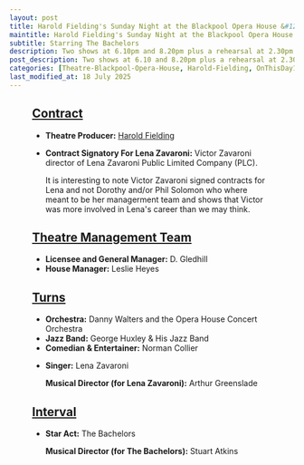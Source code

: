 ```yaml
---
layout: post
title: Harold Fielding's Sunday Night at the Blackpool Opera House &#124; 18 August 1974
maintitle: Harold Fielding's Sunday Night at the Blackpool Opera House
subtitle: Starring The Bachelors
description: Two shows at 6.10pm and 8.20pm plus a rehearsal at 2.30pm The Contract for the show was signed by Victor Zavaroni.
post_description: Two shows at 6.10 and 8.20pm plus a rehearsal at 2.30pm
categories: [Theatre-Blackpool-Opera-House, Harold-Fielding, OnThisDay18August]
last_modified_at: 18 July 2025
---
```


<figure class="fig3">
<div class="CardLayout">
<div class="CardItem">
<h2 id="infobox1" class="infobox"><a href="#infobox1">Contract</a></h2>
<div class="CardItem split">
<ul>
<li><strong>Theatre Producer:</strong> <a href="/1916-12-04-harold-fielding">Harold Fielding</a></li>
<li>
<p><strong>Contract Signatory For Lena Zavaroni:</strong> Victor Zavaroni director of Lena Zavaroni Public Limited Company (PLC).</p>
<p>It is interesting to note Victor Zavaroni signed contracts for Lena and not Dorothy and/or Phil Solomon who where meant to be her managerment team and shows that Victor was more involved in Lena's career than we may think.</p>
</li>
</ul>
</div></div></div>
</figure>

<figure class="fig3">
<div class="CardLayout">
<div class="CardItem">
<h2 id="infobox2" class="infobox"><a href="#infobox2">Theatre Management Team</a></h2>
<div class="CardItem split">
<ul>
<li><strong>Licensee and General Manager:</strong> D. Gledhill</li>
<li><strong>House Manager:</strong> Leslie Heyes</li>
</ul>
</div></div></div>
</figure>

<figure class="fig3">
<div class="CardLayout">
<div class="CardItem">
<h2 id="infobox3" class="infobox"><a href="#infobox3">Turns</a></h2>
<div class="CardItem split">
<ul>
<li><strong>Orchestra:</strong> Danny Walters and the Opera House Concert Orchestra</li>
<li><strong>Jazz Band:</strong> George Huxley & His Jazz Band</li>
<li><strong>Comedian & Entertainer:</strong> Norman Collier</li>
<li>
<p><strong>Singer:</strong> Lena Zavaroni</p>
<p><strong>Musical Director (for Lena Zavaroni):</strong> Arthur Greenslade</p>
</li>
</ul>
<h2 id="infobox4" class="infobox"><a href="#infobox4">Interval</a></h2>
<ul>
<li>
<p><strong>Star Act:</strong> The Bachelors</p>
<p><strong>Musical Director (for The Bachelors):</strong> Stuart Atkins</p>
</li>
</ul>
</div></div></div>
</figure>
